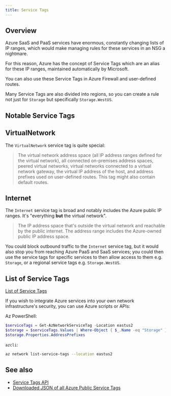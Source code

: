 ```yaml
---
title: Service Tags
---
```


## Overview

Azure SaaS and PaaS services have enormous, constantly changing  lists of IP ranges, which would make managing rules for these services in an NSG a nightmare.

For this reason, Azure has the concept of Service Tags which are an alias for these IP ranges, maintained automatically by Microsoft.

You can also use these Service Tags in Azure Firewall and user-defined routes.

Many Service Tags are also divided into regions, so you can create a rule not just for `Storage` but specifically `Storage.WestUS`.

## Notable Service Tags

## VirtualNetwork

The `VirtualNetwork` service tag is quite special:

> The virtual network address space (all IP address ranges defined for the virtual network), all connected on-premises address spaces, peered virtual networks,
> virtual networks connected to a virtual network gateway, the virtual IP address of the host, and address prefixes used on user-defined routes. This tag might also contain default routes.

## Internet

The `Internet` service tag is broad and notably includes the Azure public IP ranges. It's "everything **but** the virtual network".

> The IP address space that's outside the virtual network and reachable by the public internet.
> The address range includes the Azure-owned public IP address space.

You could block outbound traffic to the `Internet` service tag, but it would also stop you from reaching Azure PaaS and SaaS services; you could then use the service tags for specific services to then allow access to them e.g. `Storage`, or a regional service tags e.g. `Storage.WestUS`.

## List of Service Tags

[List of Service Tags](https://docs.microsoft.com/azure/virtual-network/service-tags-overview)

If you wish to integrate Azure services into your own network infrastructure's security, you can use Azure scripts or APIs:

Az PowerShell:

```powershell
$serviceTags = Get-AzNetworkServiceTag -Location eastus2
$storage = $serviceTags.Values | Where-Object { $_.Name -eq "Storage" }
$storage.Properties.AddressPrefixes
```

`azcli`:

```bash
az network list-service-tags --location eastus2
```

## See also

* [Service Tags API](https://docs.microsoft.com/rest/api/virtualnetwork/service-tags/list)
* [Downloaded JSON of all Azure Public Service Tags](https://www.microsoft.com/download/details.aspx?id=56519)
